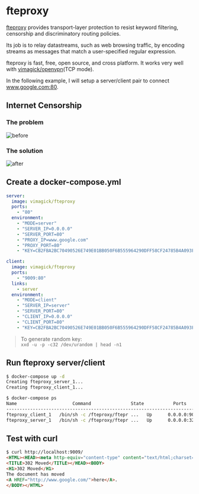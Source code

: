 fteproxy
========

[fteproxy][1] provides transport-layer protection to resist keyword filtering,
censorship and discriminatory routing policies.

Its job is to relay datastreams, such as web browsing traffic,
by encoding streams as messages that match a user-specified regular expression.

fteproxy is fast, free, open source, and cross platform. 
It works very well with [vimagick/openvpn][2](TCP mode).

In the following example, I will setup a server/client pair to connect www.google.com:80.

## Internet Censorship

### The problem

![before](https://fteproxy.org/images/withoutfte.png)

### The solution

![after](https://fteproxy.org/images/withfte.png)

## Create a docker-compose.yml

```yaml
server:
  image: vimagick/fteproxy
  ports:
    - "80"
  environment:
    - "MODE=server"
    - "SERVER_IP=0.0.0.0"
    - "SERVER_PORT=80"
    - "PROXY_IP=www.google.com"
    - "PROXY_PORT=80"
    - "KEY=CB2FBA2BC70490526E749E01BB050F6B555964290DFF58CF24785B4A093F7B18"

client:
  image: vimagick/fteproxy
  ports:
    - "9009:80"
  links:
    - server
  environment:
    - "MODE=client"
    - "SERVER_IP=server"
    - "SERVER_PORT=80"
    - "CLIENT_IP=0.0.0.0"
    - "CLIENT_PORT=80"
    - "KEY=CB2FBA2BC70490526E749E01BB050F6B555964290DFF58CF24785B4A093F7B18"
```

> To generate random key:  
> `xxd -u -p -c32 /dev/urandom | head -n1`

## Run fteproxy server/client

```bash
$ docker-compose up -d
Creating fteproxy_server_1...
Creating fteproxy_client_1...

$ docker-compose ps
Name                     Command               State           Ports
----------------------------------------------------------------------------------
fteproxy_client_1   /bin/sh -c /fteproxy/ftepr ...   Up      0.0.0.0:9009->80/tcp
fteproxy_server_1   /bin/sh -c /fteproxy/ftepr ...   Up      0.0.0.0:32768->80/tcp
```

## Test with curl

```html
$ curl http://localhost:9009/
<HTML><HEAD><meta http-equiv="content-type" content="text/html;charset=utf-8">
<TITLE>302 Moved</TITLE></HEAD><BODY>
<H1>302 Moved</H1>
The document has moved
<A HREF="http://www.google.com/">here</A>.
</BODY></HTML>
```

[1]: https://fteproxy.org/
[2]: https://hub.docker.com/r/vimagick/openvpn/
